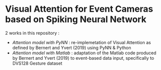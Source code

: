 # Visual Attention for Event Cameras based on Spiking Neural Network

2 works in this repository : 
- *Attention model with PyNN* : re-implemetation of Visual Attention as defined by Bernert and Yvert (2019) using PyNN & Python
- *Attention model with Matlab* : adaptation of the Matlab code produced by Bernert and Yvert (2019) to event-based data input, specifically to DVS128 Gesture dataset
